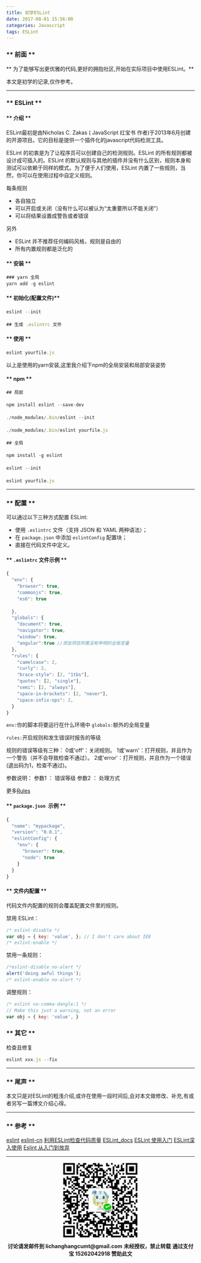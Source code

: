 ```yaml
---
title: 初学ESLint
date: 2017-08-01 15:56:00
categories: Javascript
tags: ESLint
---
```


### ** 前面 **

<span class="under0"> ** 为了能够写出更优雅的代码,更好的拥抱社区,开始在实际项目中使用ESLint。** </span>

本文是初学的记录,仅作参考。

***********

### ** ESLint **

#### ** 介绍 **

ESLint最初是由Nicholas C. Zakas ( JavaScript 红宝书 作者)于2013年6月创建的开源项目。它的目标是提供一个插件化的javascript代码检测工具。

ESLint 的初衷是为了让程序员可以创建自己的检测规则。ESLint 的所有规则都被设计成可插入的。ESLint 的默认规则与其他的插件并没有什么区别，规则本身和测试可以依赖于同样的模式。为了便于人们使用，ESLint 内置了一些规则，当然，你可以在使用过程中自定义规则。

每条规则

- 各自独立
- 可以开启或关闭（没有什么可以被认为“太重要所以不能关闭”）
- 可以将结果设置成警告或者错误

另外

- ESLint 并不推荐任何编码风格，规则是自由的
- 所有内置规则都是泛化的

#### ** 安装 **

```javascript
### yarn 全局
yarn add -g eslint
```
#### ** 初始化(配置文件)**

```javascript
eslint --init

## 生成 .eslintrc 文件
```

#### ** 使用 **
```javascript
eslint yourfile.js
```

以上是使用的yarn安装,这里我介绍下npm的全局安装和局部安装姿势

#### ** npm **
```javascript
## 局部

npm install eslint --save-dev

./node_modules/.bin/eslint --init

./node_modules/.bin/eslint yourfile.js

## 全局

npm install -g eslint

eslint --init

eslint yourfile.js

```
**********
### ** 配置 **

可以通过以下三种方式配置 ESLint:

- 使用 `.eslintrc` 文件（支持 JSON 和 YAML 两种语法）；
- 在 `package.json` 中添加 `eslintConfig` 配置块；
- 直接在代码文件中定义。

#### ** `.eslintrc` 文件示例 **

```javascript
{
  "env": {
    "browser": true,
    "commonjs": true,
    "es6": true
    
  },
  "globals": {
    "document": true,
    "navigator": true,
    "window": true,
    "angular":true //添加项目所需没有申明的全局变量
  },
  "rules": {
    "camelcase": 2,
    "curly": 2,
    "brace-style": [2, "1tbs"],
    "quotes": [2, "single"],
    "semi": [2, "always"],
    "space-in-brackets": [2, "never"],
    "space-infix-ops": 2,
  }
}
```

`env:`你的脚本将要运行在什么环境中
`globals:`额外的全局变量

`rules:`开启规则和发生错误时报告的等级

规则的错误等级有三种：
0或'off'：关闭规则。
1或'warn'：打开规则，并且作为一个警告（并不会导致检查不通过）。
2或'error'：打开规则，并且作为一个错误 (退出码为1，检查不通过)。

参数说明：
参数1 ： 错误等级 
参数2 ： 处理方式

更多[Rules](http://eslint.cn/docs/rules/)


#### ** `package.json `示例 **
```javascript
{
  "name": "mypackage",
  "version": "0.0.1",
  "eslintConfig": {
    "env": {
      "browser": true,
      "node": true
    }
  }
}
```

#### ** 文件内配置 **

代码文件内配置的规则会覆盖配置文件里的规则。

禁用 ESLint：
```javascript
/* eslint-disable */
var obj = { key: 'value', }; // I don't care about IE8  
/* eslint-enable */
```

禁用一条规则：
```javascript
/*eslint-disable no-alert */
alert('doing awful things');  
/* eslint-enable no-alert */
```

调整规则：

```javascript
/* eslint no-comma-dangle:1 */
// Make this just a warning, not an error
var obj = { key: 'value', }  
```
### ** 其它 **

检查且修复

```javascript
eslint xxx.js --fix
```
***********

### ** 尾声 **
 
本文只是对ESLint的粗浅介绍,或许在使用一段时间后,会对本文做修改、补充,有或者另写一篇博文介绍心得。

***********

### ** 参考 **
[eslint](https://github.com/eslint/eslint)
[eslint-cn](http://eslint.cn/)
[利用ESLint检查代码质量](https://cnodejs.org/topic/57c68052b4a3bca66bbddbdd)
[ESLint_docs](https://github.com/Jocs/ESLint_docs)
[ESLint 使用入门](https://csspod.com/getting-started-with-eslint/)
[ESLint深入使用](http://blog.csdn.net/xueboren001/article/details/53389221)
[Eslint 从入门到放弃](http://blog.csdn.net/walid1992/article/details/54633760)

***********

<div width="100%" align="center"><img src="/img/wx.png" alt="微信赞助二维码"></div></div>
<p style="margin-top: 0.4em; text-align: center">
      <b style="font-size: 1em;">讨论请发邮件到 lichanghangcumt@gmail.com</b>
      <b style="font-size: 1em;">未经授权，禁止转载</b>
      <b style="font-size: 1em;">通过支付宝 15262042918 赞助此文</b>
 </p>

